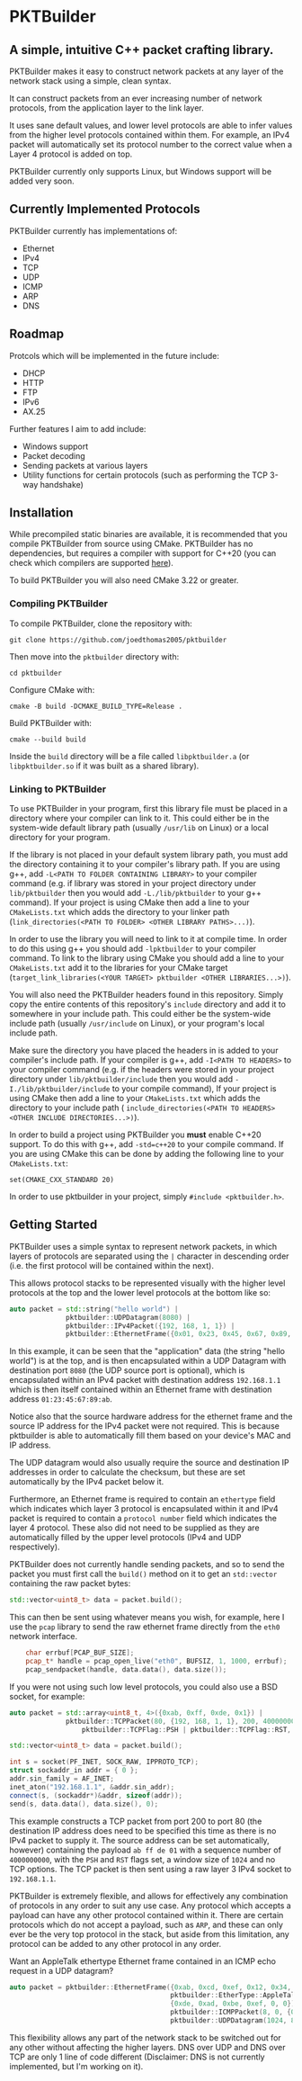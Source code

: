 # PKTBuilder
## A simple, intuitive C++ packet crafting library.

PKTBuilder makes it easy to construct network packets at any layer of the 
network stack using a simple, clean syntax. 

It can construct packets from an ever increasing number of network protocols, 
from the application layer to the link layer. 

It uses sane default values, and lower level protocols are able to infer 
values from the higher level protocols contained within them. For example,
an IPv4 packet will automatically set its protocol number to the correct value
when a Layer 4 protocol is added on top. 

PKTBuilder currently only supports Linux, but Windows support will be added 
very soon.

## Currently Implemented Protocols

PKTBuilder currently has implementations of:
- Ethernet
- IPv4
- TCP
- UDP
- ICMP
- ARP
- DNS

## Roadmap

Protcols which will be implemented in the future include:
- DHCP
- HTTP
- FTP
- IPv6
- AX.25

Further features I aim to add include:
- Windows support
- Packet decoding
- Sending packets at various layers
- Utility functions for certain protocols (such as performing the TCP 3-way handshake)

## Installation

While precompiled static binaries are available, it is recommended that you 
compile PKTBuilder from source using CMake. PKTBuilder has no dependencies,
but requires a compiler with support for C++20 (you can check which compilers
are supported [here](https://en.cppreference.com/w/cpp/compiler_support/20)).

To build PKTBuilder you will also need CMake 3.22 or greater.
### Compiling PKTBuilder

To compile PKTBuilder, clone the repository with:
```
git clone https://github.com/joedthomas2005/pktbuilder
```
Then move into the `pktbuilder` directory with:
```
cd pktbuilder
```
Configure CMake with:
```
cmake -B build -DCMAKE_BUILD_TYPE=Release .
```
Build PKTBuilder with:
```
cmake --build build
```
Inside the `build` directory will be a file called `libpktbuilder.a`
(or `libpktbuilder.so` if it was built as a shared library). 

### Linking to PKTBuilder

To use PKTBuilder in your program, first this library file must be placed in a 
directory where your compiler can link to it. This could either be in the system-wide
default library path (usually `/usr/lib` on Linux) or a local directory for your
program. 

If the library is not placed in your default system library path, you must add 
the directory containing it to your compiler's library path. If you are using
g++, add `-L<PATH TO FOLDER CONTAINING LIBRARY>` to your compiler command (e.g. 
if library was stored in your project directory under `lib/pktbuilder`
then you would add `-L./lib/pktbuilder` to your g++ command). If your project
is using CMake then add a line to your `CMakeLists.txt` which adds the directory
to your linker path (`link_directories(<PATH TO FOLDER> <OTHER LIBRARY PATHS>...)`).

In order to use the library you will need to link to it at compile time. In order
to do this using g++ you should add `-lpktbuilder` to your compiler command. To 
link to the library using CMake you should add a line to your `CMakeLists.txt`
add it to the libraries for your CMake target (`target_link_libraries(<YOUR TARGET>
pktbuilder <OTHER LIBRARIES...>)`).

You will also need the PKTBuilder headers found in this repository. Simply copy 
the entire contents of this repository's `include` directory and add it to 
somewhere in your include path. This could either be the system-wide include path
(usually `/usr/include` on Linux), or your program's local include path.

Make sure the directory you have placed the headers in is added to your 
compiler's include path. If your compiler is g++, add `-I<PATH TO HEADERS>` to
your compiler command (e.g. if the headers were stored in your project directory
under `lib/pktbuilder/include` then you would add `-I./lib/pktbuilder/include` to 
your compile command), If your project is using CMake then add a line to your 
`CMakeLists.txt` which adds the directory to your include path (
`include_directories(<PATH TO HEADERS> <OTHER INCLUDE DIRECTORIES...>)`).

In order to build a project using PKTBuilder you **must** enable C++20 support. To do this with g++, add `-std=c++20` to your compile command. If you are using CMake this can be done by adding the following line to your `CMakeLists.txt`: 
```
set(CMAKE_CXX_STANDARD 20)
```

In order to use pktbuilder in your project, simply `#include <pktbuilder.h>`.

## Getting Started

PKTBuilder uses a simple syntax to represent network packets, in which layers of 
protocols are separated using the `|` character in descending order (i.e. the 
first protocol will be contained within the next).

This allows protocol stacks to be represented visually with the higher level
protocols at the top and the lower level protocols at the bottom like so:

```c++
auto packet = std::string("hello world") |
              pktbuilder::UDPDatagram(8080) |
              pktbuilder::IPv4Packet({192, 168, 1, 1}) |
              pktbuilder::EthernetFrame({0x01, 0x23, 0x45, 0x67, 0x89, 0xab});
```

In this example, it can be seen that the "application" data (the string 
"hello world") is at the top, and is then encapsulated within a UDP Datagram 
with destination port `8080` (the UDP source port is optional),
which is encapsulated within an IPv4 packet with 
destination address `192.168.1.1` which is then itself contained within an 
Ethernet frame with destination address `01:23:45:67:89:ab`.

Notice also that the source hardware address for the ethernet frame and the 
source IP address for the IPv4 packet were not required. This is because
pktbuilder is able to automatically fill them based on your device's MAC
and IP address. 

The UDP datagram would also usually require the source and destination IP 
addresses in order to calculate the checksum, but these are set automatically
by the IPv4 packet below it. 

Furthermore, an Ethernet frame is required to contain an `ethertype` field which 
indicates which layer 3 protocol is encapsulated within it and IPv4 packet is 
required to contain a `protocol number` field which indicates the layer 4 protocol.
These also did not need to be supplied as they are automatically filled by the 
upper level protocols (IPv4 and UDP respectively). 

PKTBuilder does not currently handle sending packets, and so to send the packet 
you must first call the `build()` method on it to get an `std::vector` containing 
the raw packet bytes:
```c++
std::vector<uint8_t> data = packet.build();
```
This can then be sent using whatever means you wish, for example, here I use the 
`pcap` library to send the raw ethernet frame directly from the `eth0` network
interface.
```c++
    char errbuf[PCAP_BUF_SIZE];
    pcap_t* handle = pcap_open_live("eth0", BUFSIZ, 1, 1000, errbuf);
    pcap_sendpacket(handle, data.data(), data.size());
```
If you were not using such low level protocols, you could also use a BSD 
socket, for example:
```c++
auto packet = std::array<uint8_t, 4>({0xab, 0xff, 0xde, 0x1}) |
              pktbuilder::TCPPacket(80, {192, 168, 1, 1}, 200, 4000000000,
                  pktbuilder::TCPFlag::PSH | pktbuilder::TCPFlag::RST, 1024, {});

std::vector<uint8_t> data = packet.build();

int s = socket(PF_INET, SOCK_RAW, IPPROTO_TCP);
struct sockaddr_in addr = { 0 };
addr.sin_family = AF_INET;
inet_aton("192.168.1.1", &addr.sin_addr);
connect(s, (sockaddr*)&addr, sizeof(addr));
send(s, data.data(), data.size(), 0);
```

This example constructs a TCP packet from port 200 to port 80 (the
destination IP address does need to be specified this time as there is no
IPv4 packet to supply it. The source address can be set automatically, however)
 containing the payload `ab ff de 01`  with a sequence number of `4000000000`, 
with the `PSH` and `RST` flags set, a window size of `1024` and no TCP options.
The TCP packet is then sent using a raw layer 3 IPv4 socket to `192.168.1.1`.

PKTBuilder is extremely flexible, and allows for effectively any combination of
protocols in any order to suit any use case. Any protocol which accepts a payload
can have any other protocol contained within it. There are certain protocols which
do not accept a payload, such as `ARP`, and these can only ever be the very top
protocol in the stack, but aside from this limitation, any protocol can be added 
to any other protocol in any order. 

Want an AppleTalk ethertype Ethernet frame contained in an ICMP echo request in
a UDP datagram?
```c++
auto packet = pktbuilder::EthernetFrame({0xab, 0xcd, 0xef, 0x12, 0x34, 0x56},
                                        pktbuilder::EtherType::AppleTalk,
                                        {0xde, 0xad, 0xbe, 0xef, 0, 0}) |
                                        pktbuilder::ICMPPacket(8, 0, {0, 0, 0, 0}) |
                                        pktbuilder::UDPDatagram(1024, 800);
```

This flexibility allows any part of the network stack to be switched out for 
any other without affecting the higher layers. 
DNS over UDP and DNS over TCP are only 1 line of code different (Disclaimer: 
DNS is not currently implemented, but I'm working on it).
